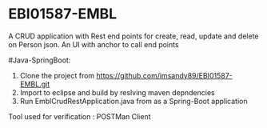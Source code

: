 # EBI01587-EMBL
A CRUD application with Rest end points for create, read, update and delete on Person json. An UI with anchor to call end points


#Java-SpringBoot:
1. Clone the project from https://github.com/imsandy89/EBI01587-EMBL.git
2. Import to eclipse and build by reslving maven depndencies
3. Run EmblCrudRestApplication.java from as a Spring-Boot application

Tool used for verification : POSTMan Client
